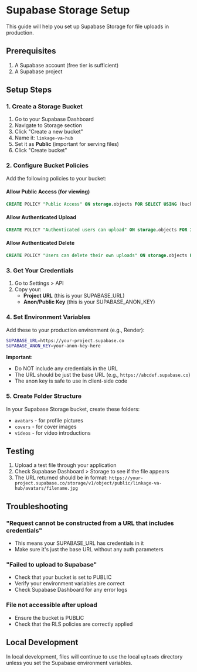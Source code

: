 # Supabase Storage Setup

This guide will help you set up Supabase Storage for file uploads in production.

## Prerequisites

1. A Supabase account (free tier is sufficient)
2. A Supabase project

## Setup Steps

### 1. Create a Storage Bucket

1. Go to your Supabase Dashboard
2. Navigate to Storage section
3. Click "Create a new bucket"
4. Name it: `linkage-va-hub`
5. Set it as **Public** (important for serving files)
6. Click "Create bucket"

### 2. Configure Bucket Policies

Add the following policies to your bucket:

#### Allow Public Access (for viewing)
```sql
CREATE POLICY "Public Access" ON storage.objects FOR SELECT USING (bucket_id = 'linkage-va-hub');
```

#### Allow Authenticated Upload
```sql
CREATE POLICY "Authenticated users can upload" ON storage.objects FOR INSERT WITH CHECK (bucket_id = 'linkage-va-hub');
```

#### Allow Authenticated Delete
```sql
CREATE POLICY "Users can delete their own uploads" ON storage.objects FOR DELETE USING (bucket_id = 'linkage-va-hub');
```

### 3. Get Your Credentials

1. Go to Settings > API
2. Copy your:
   - **Project URL** (this is your SUPABASE_URL)
   - **Anon/Public Key** (this is your SUPABASE_ANON_KEY)

### 4. Set Environment Variables

Add these to your production environment (e.g., Render):

```bash
SUPABASE_URL=https://your-project.supabase.co
SUPABASE_ANON_KEY=your-anon-key-here
```

**Important**: 
- Do NOT include any credentials in the URL
- The URL should be just the base URL (e.g., `https://abcdef.supabase.co`)
- The anon key is safe to use in client-side code

### 5. Create Folder Structure

In your Supabase Storage bucket, create these folders:
- `avatars` - for profile pictures
- `covers` - for cover images  
- `videos` - for video introductions

## Testing

1. Upload a test file through your application
2. Check Supabase Dashboard > Storage to see if the file appears
3. The URL returned should be in format: `https://your-project.supabase.co/storage/v1/object/public/linkage-va-hub/avatars/filename.jpg`

## Troubleshooting

### "Request cannot be constructed from a URL that includes credentials"
- This means your SUPABASE_URL has credentials in it
- Make sure it's just the base URL without any auth parameters

### "Failed to upload to Supabase"
- Check that your bucket is set to PUBLIC
- Verify your environment variables are correct
- Check Supabase Dashboard for any error logs

### File not accessible after upload
- Ensure the bucket is PUBLIC
- Check that the RLS policies are correctly applied

## Local Development

In local development, files will continue to use the local `uploads` directory unless you set the Supabase environment variables.